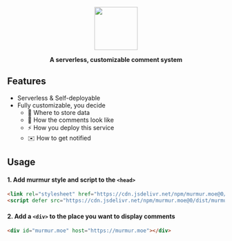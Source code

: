 <p></p>

<p align="center">
  <a href="https://murmur.moe">
    <img src="https://user-images.githubusercontent.com/5512552/143563741-d4b6006a-3018-49dc-afe7-d07e4bbf205b.png" width="100">
  </a>
<p align="center"><strong>A serverless, customizable comment system</strong></p>
</p>

<p></p>

## Features

- Serverless & Self-deployable
- Fully customizable, you decide
  - 💾 Where to store data
  - 💅 How the comments look like
  - ⚡️ How you deploy this service
  - ✉️ How to get notified

## Usage

#### 1. Add murmur style and script to the `<head>`

```html
<link rel="stylesheet" href="https://cdn.jsdelivr.net/npm/murmur.moe@0/style.css"/>
<script defer src="https://cdn.jsdelivr.net/npm/murmur.moe@0/dist/murmur.umd.js"></script>
```

#### 2. Add a `<div>` to the place you want to display comments

```html
<div id="murmur.moe" host="https://murmur.moe"></div>
```
